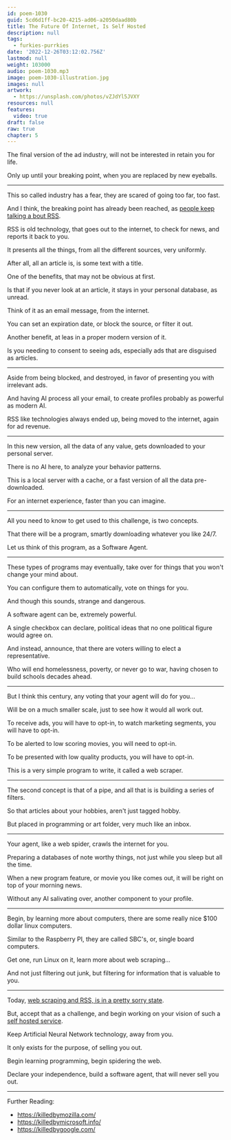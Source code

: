 ```yaml
---
id: poem-1030
guid: 5cd6d1ff-bc20-4215-ad06-a2050daad80b
title: The Future Of Internet, Is Self Hosted
description: null
tags:
  - furkies-purrkies
date: '2022-12-26T03:12:02.756Z'
lastmod: null
weight: 103000
audio: poem-1030.mp3
image: poem-1030-illustration.jpg
images: null
artwork:
  - https://unsplash.com/photos/vZJdYl5JVXY
resources: null
features:
  video: true
draft: false
raw: true
chapter: 5
---
```


The final version of the ad industry,
will not be interested in retain you for life.

Only up until your breaking point,
when you are replaced by new eyeballs.

---

This so called industry has a fear,
they are scared of going too far, too fast.

And I think, the breaking point has already been reached,
as [people keep talking a bout RSS][2].

RSS is old technology, that goes out to the internet,
to check for news, and reports it back to you.

It presents all the things,
from all the different sources, very uniformly.

After all, all an article is,
is some text with a title.

One of the benefits,
that may not be obvious at first.

Is that if you never look at an article,
it stays in your personal database, as unread.

Think of it as an email message,
from the internet.

You can set an expiration date,
or block the source, or filter it out.

Another benefit,
at leas in a proper modern version of it.

Is you needing to consent to seeing ads,
especially ads that are disguised as articles.

---

Aside from being blocked, and destroyed,
in favor of presenting you with irrelevant ads.

And having AI process all your email,
to create profiles probably as powerful as modern AI.

RSS like technologies always ended up,
being moved to the internet, again for ad revenue.

---

In this new version, all the data of any value,
gets downloaded to your personal server.

There is no AI here,
to analyze your behavior patterns.

This is a local server with a cache,
or a fast version of all the data pre-downloaded.

For an internet experience,
faster than you can imagine.

---

All you need to know to get used to this challenge,
is two concepts.

That there will be a program,
smartly downloading whatever you like 24/7.

Let us think of this program,
as a Software Agent.

---

These types of programs may eventually,
take over for things that you won't change your mind about.

You can configure them to automatically,
vote on things for you.

And though this sounds,
strange and dangerous.

A software agent can be,
extremely powerful.

A single checkbox can declare,
political ideas that no one political figure would agree on.

And instead, announce,
that there are voters willing to elect a representative.

Who will end homelessness, poverty,
or never go to war, having chosen to build schools decades ahead.

---

But I think this century,
any voting that your agent will do for you...

Will be on a much smaller scale,
just to see how it would all work out.

To receive ads, you will have to opt-in,
to watch marketing segments, you will have to opt-in.

To be alerted to low scoring movies,
you will need to opt-in.

To be presented with low quality products,
you will have to opt-in.

This is a very simple program to write,
it called a web scraper.

---

The second concept is that of a pipe,
and all that is is building a series of filters.

So that articles about your hobbies,
aren't just tagged hobby.

But placed in programming or art folder,
very much like an inbox.

---

Your agent, like a web spider,
crawls the internet for you.

Preparing a databases of note worthy things,
not just while you sleep but all the time.

When a new program feature, or movie you like comes out,
it will be right on top of your morning news.

Without any AI salivating over,
another component to your profile.

---

Begin, by learning more about computers,
there are some really nice $100 dollar linux computers.

Similar to the Raspberry PI,
they are called SBC's, or, single board computers.

Get one, run Linux on it,
learn more about web scraping...

And not just filtering out junk,
but filtering for information that is valuable to you.

---

Today,
[web scraping and RSS, is in a pretty sorry state][3].

But, accept that as a challenge,
and begin working on your vision of such a [self hosted service][4].

Keep Artificial Neural Network technology,
away from you.

It only exists for the purpose,
of selling you out.

Begin learning programming,
begin spidering the web.

Declare your independence,
build a software agent, that will never sell you out.

---

Further Reading:

- https://killedbymozilla.com/
- https://killedbymicrosoft.info/
- https://killedbygoogle.com/

[1]: https://killedbygoogle.com/
[2]: https://trends.google.com/trends/explore?date=2020-11-25%202022-12-25&geo=US&q=RSS
[3]: https://www.npmjs.com/search?q=crawler%20scraper
[4]: https://github.com/awesome-selfhosted/awesome-selfhosted
